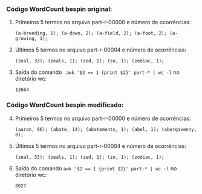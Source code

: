 ### Código WordCount bespin original:

1. Primeiros 5 termos no arquivo part-r-00000 e número de ocorrências:

    ```(a-breeding, 1); (a-down, 2); (a-field, 2); (a-foot, 2); (a-growing, 1);```

2. Últimos 5 termos no arquivo part-r-00004 e número de ocorrências:

    ```(zeal, 33); (zeals, 1); (zed, 1); (zo, 1); (zodiac, 1);```

3. Saída do comando ``` awk '$2 == 1 {print $2}' part-* | wc -l``` no diretório wc:

    ```12664```

### Código WordCount bespin modificado:

4. Primeiros 5 termos no arquivo part-r-00000 e número de ocorrências:

    ```(aaron, 96); (abate, 14); (abatements, 1); (abel, 1); (abergavenny, 8);```
    
5. Últimos 5 termos no arquivo part-r-00004 e número de ocorrências:

    ```(zeal, 33); (zeals, 1); (zed, 1); (zo, 1); (zodiac, 1);```

6. Saída do comando ``` awk '$2 == 1 {print $2}' part-* | wc -l ``` no diretório wc:

    ```8027```
